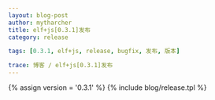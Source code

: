 ```yaml
---
layout: blog-post
author: mytharcher
title: elf+js[0.3.1]发布
category: release

tags: [0.3.1, elf+js, release, bugfix, 发布, 版本]

trace: 博客 / elf+js[0.3.1]发布
---
```


{% assign version = '0.3.1' %}
{% include blog/release.tpl %}

